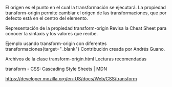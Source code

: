 El origen es el punto en el cual la transformación se ejecutará. La propiedad transform-origin permite cambiar el origen de las transformaciones, que por defecto está en el centro del elemento.

Representación de la propiedad transform-origin
Revisa la Cheat Sheet para conocer la sintaxis y los valores que recibe.

Ejemplo usando transform-origin con diferentes transformaciones{target="_blank"}
Contribución creada por Andrés Guano.

Archivos de la clase
transform-origin.html
Lecturas recomendadas

transform - CSS: Cascading Style Sheets | MDN

https://developer.mozilla.org/en-US/docs/Web/CSS/transform